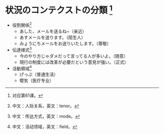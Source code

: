 # 状況のコンテクストの分類 [^title]

- 役割関係[^yakuwarikankei]
  - あした、メールを送るね\~（亲近）
  - あすメールを送ります。（陌生人）
  - みょうにちメールをお送りいたします。（尊敬）
- 伝達様式[^dentatsuyoushiki]
  - 今のやり方じゃダメだって言ってる人が多いよ。（随意）
  - 現行の制度には改革が必要だという意見が強い。（正式）
- 活動領域[^katsudouryouiki]
  - げっぷ（普通生活）
  - 曖気（医疗专业）


[^title]: 对应第61课。
[^yakuwarikankei]: 中文：人际关系，英文：tenor。
[^dentatsuyoushiki]: 中文：传达方式，英文：mode。
[^katsudouryouiki]: 中文：活动领域，英文：field。
